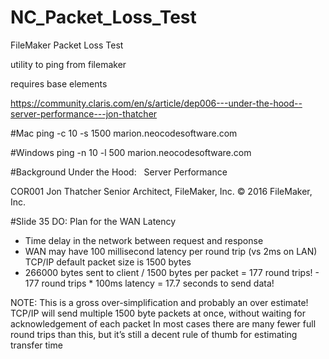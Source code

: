 # NC_Packet_Loss_Test
FileMaker Packet Loss Test

utility to ping from filemaker

requires base elements

https://community.claris.com/en/s/article/dep006---under-the-hood--server-performance---jon-thatcher

#Mac
ping -c 10 -s 1500 marion.neocodesoftware.com

#Windows
ping -n 10 -l 500 marion.neocodesoftware.com
 
#Background
Under the Hood:   Server Performance
 
COR001
Jon Thatcher
Senior Architect, FileMaker, Inc.
© 2016 FileMaker, Inc.

#Slide 35
DO: Plan for the WAN
Latency
- Time delay in the network between request and response
- WAN may have 100 millisecond latency per round trip (vs 2ms on LAN)
TCP/IP default packet size is 1500 bytes
- 266000 bytes sent to client / 1500 bytes per packet = 177 round trips! - 177 round trips * 100ms latency = 17.7 seconds to send data!
 
 NOTE: This is a gross over-simplification and probably an over estimate!
TCP/IP will send multiple 1500 byte packets at once, without waiting for acknowledgement of each packet
In most cases there are many fewer full round trips than this, but it’s still a decent rule of thumb for estimating transfer time
